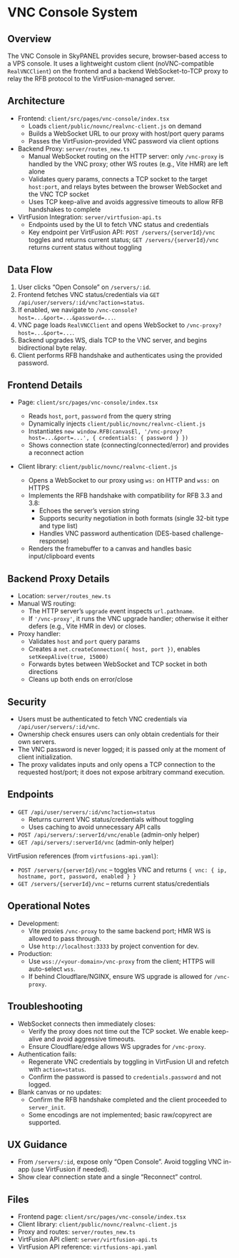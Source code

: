 # VNC Console System

## Overview

The VNC Console in SkyPANEL provides secure, browser-based access to a VPS console. It uses a lightweight custom client (noVNC-compatible `RealVNCClient`) on the frontend and a backend WebSocket-to-TCP proxy to relay the RFB protocol to the VirtFusion-managed server.

## Architecture

- Frontend: `client/src/pages/vnc-console/index.tsx`
  - Loads `client/public/novnc/realvnc-client.js` on demand
  - Builds a WebSocket URL to our proxy with host/port query params
  - Passes the VirtFusion-provided VNC password via client options
- Backend Proxy: `server/routes_new.ts`
  - Manual WebSocket routing on the HTTP server: only `/vnc-proxy` is handled by the VNC proxy; other WS routes (e.g., Vite HMR) are left alone
  - Validates query params, connects a TCP socket to the target `host:port`, and relays bytes between the browser WebSocket and the VNC TCP socket
  - Uses TCP keep-alive and avoids aggressive timeouts to allow RFB handshakes to complete
- VirtFusion Integration: `server/virtfusion-api.ts`
  - Endpoints used by the UI to fetch VNC status and credentials
  - Key endpoint per VirtFusion API: `POST /servers/{serverId}/vnc` toggles and returns current status; `GET /servers/{serverId}/vnc` returns current status without toggling

## Data Flow

1. User clicks “Open Console” on `/servers/:id`.
2. Frontend fetches VNC status/credentials via `GET /api/user/servers/:id/vnc?action=status`.
3. If enabled, we navigate to `/vnc-console?host=...&port=...&password=...`.
4. VNC page loads `RealVNCClient` and opens WebSocket to `/vnc-proxy?host=...&port=...`.
5. Backend upgrades WS, dials TCP to the VNC server, and begins bidirectional byte relay.
6. Client performs RFB handshake and authenticates using the provided password.

## Frontend Details

- Page: `client/src/pages/vnc-console/index.tsx`
  - Reads `host`, `port`, `password` from the query string
  - Dynamically injects `client/public/novnc/realvnc-client.js`
  - Instantiates `new window.RFB(canvasEl, '/vnc-proxy?host=...&port=...', { credentials: { password } })`
  - Shows connection state (connecting/connected/error) and provides a reconnect action

- Client library: `client/public/novnc/realvnc-client.js`
  - Opens a WebSocket to our proxy using `ws:` on HTTP and `wss:` on HTTPS
  - Implements the RFB handshake with compatibility for RFB 3.3 and 3.8:
    - Echoes the server’s version string
    - Supports security negotiation in both formats (single 32-bit type and type list)
    - Handles VNC password authentication (DES-based challenge-response)
  - Renders the framebuffer to a canvas and handles basic input/clipboard events

## Backend Proxy Details

- Location: `server/routes_new.ts`
- Manual WS routing:
  - The HTTP server’s `upgrade` event inspects `url.pathname`.
  - If `'/vnc-proxy'`, it runs the VNC upgrade handler; otherwise it either defers (e.g., Vite HMR in dev) or closes.
- Proxy handler:
  - Validates `host` and `port` query params
  - Creates a `net.createConnection({ host, port })`, enables `setKeepAlive(true, 15000)`
  - Forwards bytes between WebSocket and TCP socket in both directions
  - Cleans up both ends on error/close

## Security

- Users must be authenticated to fetch VNC credentials via `/api/user/servers/:id/vnc`.
- Ownership check ensures users can only obtain credentials for their own servers.
- The VNC password is never logged; it is passed only at the moment of client initialization.
- The proxy validates inputs and only opens a TCP connection to the requested host/port; it does not expose arbitrary command execution.

## Endpoints

- `GET /api/user/servers/:id/vnc?action=status`
  - Returns current VNC status/credentials without toggling
  - Uses caching to avoid unnecessary API calls
- `POST /api/servers/:serverId/vnc/enable` (admin-only helper)
- `GET /api/servers/:serverId/vnc` (admin-only helper)

VirtFusion references (from `virtfusions-api.yaml`):

- `POST /servers/{serverId}/vnc` – toggles VNC and returns `{ vnc: { ip, hostname, port, password, enabled } }`
- `GET /servers/{serverId}/vnc` – returns current status/credentials

## Operational Notes

- Development:
  - Vite proxies `/vnc-proxy` to the same backend port; HMR WS is allowed to pass through.
  - Use `http://localhost:3333` by project convention for dev.
- Production:
  - Use `wss://<your-domain>/vnc-proxy` from the client; HTTPS will auto-select `wss`.
  - If behind Cloudflare/NGINX, ensure WS upgrade is allowed for `/vnc-proxy`.

## Troubleshooting

- WebSocket connects then immediately closes:
  - Verify the proxy does not time out the TCP socket. We enable keep-alive and avoid aggressive timeouts.
  - Ensure Cloudflare/edge allows WS upgrades for `/vnc-proxy`.
- Authentication fails:
  - Regenerate VNC credentials by toggling in VirtFusion UI and refetch with `action=status`.
  - Confirm the password is passed to `credentials.password` and not logged.
- Blank canvas or no updates:
  - Confirm the RFB handshake completed and the client proceeded to `server_init`.
  - Some encodings are not implemented; basic raw/copyrect are supported.

## UX Guidance

- From `/servers/:id`, expose only “Open Console”. Avoid toggling VNC in-app (use VirtFusion if needed).
- Show clear connection state and a single “Reconnect” control.

## Files

- Frontend page: `client/src/pages/vnc-console/index.tsx`
- Client library: `client/public/novnc/realvnc-client.js`
- Proxy and routes: `server/routes_new.ts`
- VirtFusion API client: `server/virtfusion-api.ts`
- VirtFusion API reference: `virtfusions-api.yaml`
